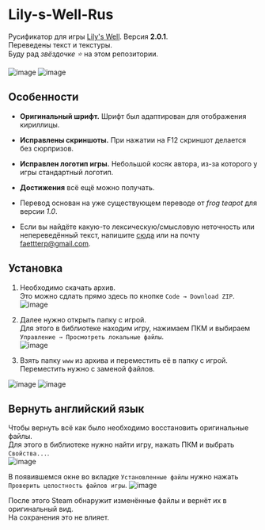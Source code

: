 # Lily-s-Well-Rus

Русификатор для игры [Lily's Well](https://store.steampowered.com/app/1834870/Lilys_Well/). Версия **2.0.1**.  
Переведены текст и текстуры.  
Буду рад *звёздочке ⭐* на этом репозитории.

![image](https://github.com/FaetterP/Lily-s-Well-Rus/assets/56697273/67233628-671b-4f86-b1c0-0c70ae7702d3)
![image](https://github.com/FaetterP/Lily-s-Well-Rus/assets/56697273/23c10e49-60fd-416f-888c-5992cc5dd6cc)


## Особенности

+ **Оригинальный шрифт.** Шрифт был адаптирован для отображения кириллицы.
+ **Исправлены скриншоты.** При нажатии на F12 скриншот делается без сюрпризов.
+ **Исправлен логотип игры.** Небольшой косяк автора, из-за которого у игры стандартный логотип.
+ **Достижения** всё ещё можно получать.

+ Перевод основан на уже существующем переводе от *frog teapot* для версии *1.0*.
+ Если вы найдёте какую-то лексическую/смысловую неточность или непереведённый текст, напишите [сюда](https://github.com/FaetterP/Lily-s-Well-Rus/issues) или на почту faettterp@gmail.com.

## Установка

1) Необходимо скачать архив.  
Это можно сдлать прямо здесь по кнопке `Code → Download ZIP`.  
![image](https://github.com/FaetterP/Lily-s-Well-Rus/assets/56697273/ab8db57f-c3a0-429d-be7d-6ad4d8192b55)

2) Далее нужно открыть папку с игрой.  
Для этого в библиотеке находим игру, нажимаем ПКМ и выбираем `Управление → Просмотреть локальные файлы`.  
![image](https://github.com/FaetterP/Lily-s-Well-Rus/assets/56697273/bf1466d5-e7d0-43fd-a762-42ec38cd20e9)

3) Взять папку `www` из архива и переместить её в папку с игрой. Переместить нужно с заменой файлов.

![image](https://github.com/FaetterP/Lily-s-Well-Rus/assets/56697273/95921ea6-d69c-4aaa-b06a-dbace781fb31)
![image](https://github.com/FaetterP/Lily-s-Well-Rus/assets/56697273/e28ffe4d-45d8-4465-8987-92555eae513e)

## Вернуть английский язык

Чтобы вернуть всё как было необходимо восстановить оригинальные файлы.  
Для этого в библиотеке нужно найти игру, нажать ПКМ и выбрать `Свойства...`.  
![image](https://github.com/FaetterP/Lily-s-Well-Rus/assets/56697273/e62ef09c-1ac1-4956-9524-273de355ce51)

В появившемся окне во вкладке `Установленные файлы` нужно нажать `Проверить целостность файлов игры`.
![image](https://github.com/FaetterP/Lily-s-Well-Rus/assets/56697273/044a2802-f596-4e1d-867c-f081f5ae033b)

После этого Steam обнаружит изменённые файлы и вернёт их в оригинальный вид.  
На сохранения это не влияет.
